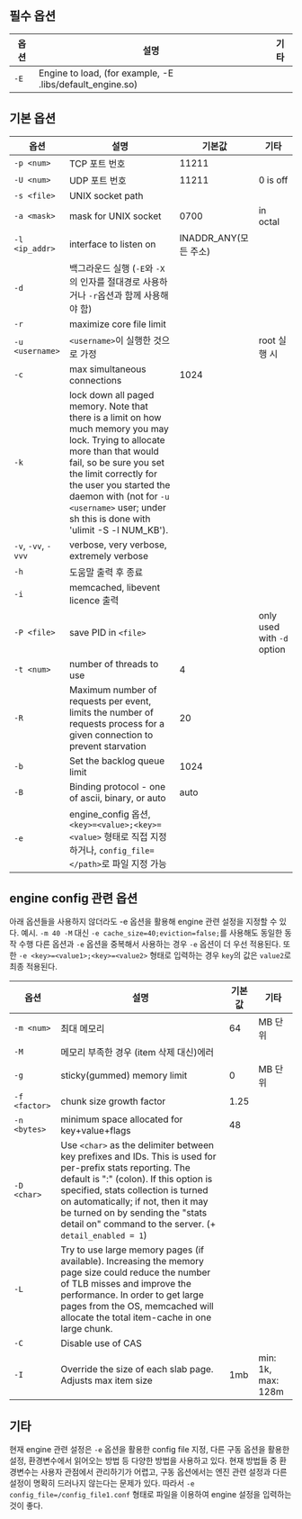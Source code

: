 ## 필수 옵션

| 옵션 | 설명 | 기타|
| --- | --- | --- |
| `-E` | Engine to load, (for example, -E .libs/default_engine.so) |  |

## 기본 옵션

| 옵션 | 설명 | 기본값 | 기타 |
| --- | --- | --- | --- |
| `-p <num>` | TCP 포트 번호 | 11211 |  |
| `-U <num>` | UDP 포트 번호 | 11211 | 0 is off |
| `-s <file>` | UNIX socket path |  |  |
| `-a <mask>` | mask for UNIX socket | 0700 | in octal |
| `-l <ip_addr>` | interface to listen on | INADDR_ANY(모든 주소) |  |
| `-d` | 백그라운드 실행 (`-E`와 `-X`의 인자를 절대경로 사용하거나 `-r`옵션과 함께 사용해야 함) |  |  |
| `-r` | maximize core file limit |  |  |
| `-u <username>` | `<username>`이 실행한 것으로 가정 |  | root 실행 시 |
| `-c` | max simultaneous connections | 1024 |  |
| `-k` | lock down all paged memory. Note that there is a limit on how much memory you may lock. Trying to allocate more than that would fail, so be sure you set the limit correctly for the user you started the daemon with (not for `-u <username>` user; under sh this is done with 'ulimit -S -l NUM_KB'). |  |  |
| `-v`, `-vv`, `-vvv` | verbose, very verbose, extremely verbose |  |  |
| `-h` | 도움말 출력 후 종료 |  |  |
| `-i` | memcached, libevent licence 출력 |  |  |
| `-P <file>` | save PID in `<file>` |  | only used with `-d` option |
| `-t <num>` | number of threads to use | 4 |  |
| `-R` | Maximum number of requests per event, limits the number of requests process for a given connection to prevent starvation | 20 |  |
| `-b` | Set the backlog queue limit | 1024 |  |
| `-B` | Binding protocol - one of ascii, binary, or auto | auto |  |
| `-e` | engine_config 옵션, `<key>=<value>;<key>=<value>` 형태로 직접 지정하거나, `config_file=</path>`로 파일 지정 가능 |  |  |

## engine config 관련 옵션

아래 옵션들을 사용하지 않더라도 -e 옵션을 활용해 engine 관련 설정을 지정할 수 있다.
예시. `-m 40 -M` 대신 `-e cache_size=40;eviction=false;`를 사용해도 동일한 동작 수행
다른 옵션과 `-e` 옵션을 중복해서 사용하는 경우 `-e` 옵션이 더 우선 적용된다.
또한 `-e <key>=<value1>;<key>=<value2>` 형태로 입력하는 경우 `key`의 값은 `value2`로 최종 적용된다.

| 옵션 | 설명 | 기본값 | 기타 |
| --- | --- | --- | --- |
| `-m <num>` | 최대 메모리 | 64 | MB 단위 |
| `-M` | 메모리 부족한 경우 (item 삭제 대신)에러 |  |  |
| `-g` | sticky(gummed) memory limit | 0 | MB 단위 |
| `-f <factor>` | chunk size growth factor | 1.25 |  |
| `-n <bytes>` | minimum space allocated for key+value+flags | 48 |  |
| `-D <char>` | Use `<char>` as the delimiter between key prefixes and IDs. This is used for per-prefix stats reporting. The default is ":" (colon). If this option is specified, stats collection is turned on automatically; if not, then it may be turned on by sending the "stats detail on" command to the server. (+ `detail_enabled = 1`) |  |  |
| `-L` | Try to use large memory pages (if available). Increasing the memory page size could reduce the number of TLB misses and improve the performance. In order to get large pages from the OS, memcached will allocate the total item-cache in one large chunk. |  |  |
| `-C` | Disable use of CAS |  |  |
| `-I` | Override the size of each slab page. Adjusts max item size | 1mb | min: 1k, max: 128m |

## 기타
현재 engine 관련 설정은 `-e` 옵션을 활용한 config file 지정, 다른 구동 옵션을 활용한 설정, 환경변수에서 읽어오는 방법 등 다양한 방법을 사용하고 있다.
현재 방법들 중 환경변수는 사용자 관점에서 관리하기가 어렵고, 구동 옵션에서는 엔진 관련 설정과 다른 설정이 명확히 드러나지 않는다는 문제가 있다.
따라서 `-e config_file=/config_file1.conf` 형태로 파일을 이용하여 engine 설정을 입력하는 것이 좋다.
